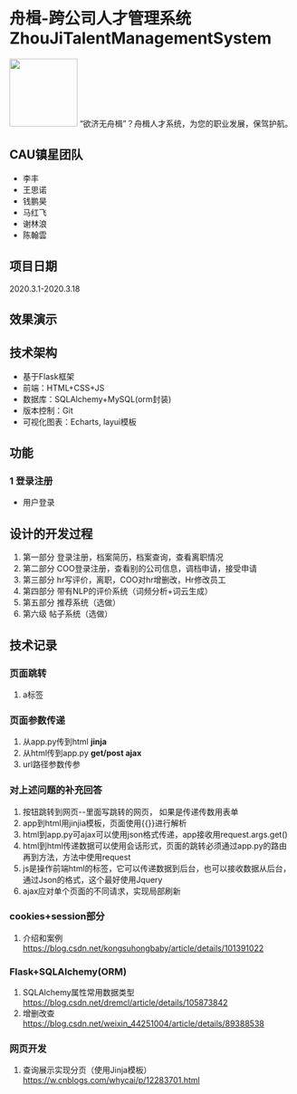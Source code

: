 #  舟楫-跨公司人才管理系统 ZhouJiTalentManagementSystem
<img src="https://github.com/Mr-strlen/ZhouJiTalentManagementSystem/blob/main/logo.png" width="120">
“欲济无舟楫”？舟楫人才系统，为您的职业发展，保驾护航。

## CAU镇星团队
- 李丰
- 王思诺
- 钱鹏昊
- 马红飞
- 谢林浪
- 陈翰雲

## 项目日期
2020.3.1-2020.3.18

## 效果演示

## 技术架构

- 基于Flask框架
- 前端：HTML+CSS+JS 
- 数据库：SQLAlchemy+MySQL(orm封装)
- 版本控制：Git
- 可视化图表：Echarts, layui模板

## 功能

### 1 登录注册
- 用户登录




## 设计的开发过程
1. 第一部分 登录注册，档案简历，档案查询，查看离职情况
2. 第二部分 COO登录注册，查看别的公司信息，调档申请，接受申请
3. 第三部分 hr写评价，离职，COO对hr增删改，Hr修改员工
4. 第四部分 带有NLP的评价系统（词频分析+词云生成）
5. 第五部分 推荐系统（选做）
6. 第六级 帖子系统（选做）

## 技术记录
### 页面跳转
1. a标签

### 页面参数传递
1. 从app.py传到html **jinja**
2. 从html传到app.py **get/post ajax**
3. url路径参数传参

### 对上述问题的补充回答
1. 按钮跳转到网页--里面写跳转的网页，  如果是传递传数用表单
2. app到html用jinjia模板，页面使用{{}}进行解析
3. html到app.py可ajax可以使用json格式传递，app接收用request.args.get()
4. html到html传递数据可以使用会话形式，页面的跳转必须通过app.py的路由再到方法，方法中使用request
5. js是操作前端html的标签，它可以传递数据到后台，也可以接收数据从后台，通过Json的格式，这个最好使用Jquery
6. ajax应对单个页面的不同请求，实现局部刷新

### cookies+session部分
1. 介绍和案例 https://blog.csdn.net/kongsuhongbaby/article/details/101391022
### Flask+SQLAlchemy(ORM)
1. SQLAlchemy属性常用数据类型 https://blog.csdn.net/dremcl/article/details/105873842
2. 增删改查 https://blog.csdn.net/weixin_44251004/article/details/89388538
### 网页开发
1. 查询展示实现分页（使用Jinja模板） https://w.cnblogs.com/whycai/p/12283701.html
